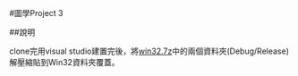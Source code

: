 #圖學Project 3

##說明

clone完用visual studio建置完後，將[win32.7z](https://drive.google.com/file/d/0B2l5oDsTwV7janZKajZ4bzhSOGs)中的兩個資料夾(Debug/Release)解壓縮貼到Win32資料夾覆蓋。
